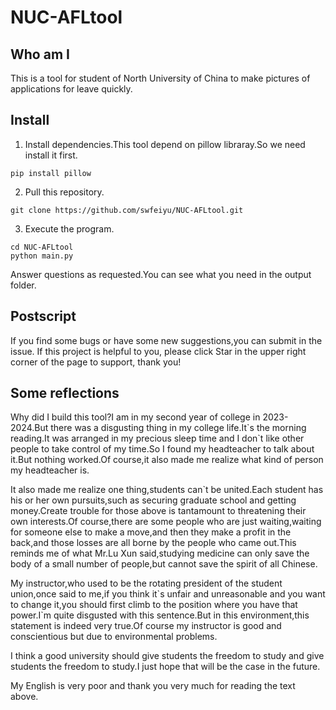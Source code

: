 # NUC-AFLtool
## Who am I
This is a tool for student of North University of China to make pictures of applications for leave quickly.
## Install
1. Install dependencies.This tool depend on pillow libraray.So we need install it first.
```
pip install pillow
```
2. Pull this repository.
```
git clone https://github.com/swfeiyu/NUC-AFLtool.git
```
3. Execute the program.
```
cd NUC-AFLtool
python main.py
```
Answer questions as requested.You can see what you need in the output folder.
## Postscript
If you find some bugs or have some new suggestions,you can submit in the issue.
If this project is helpful to you, please click Star in the upper right corner of the page to support, thank you!
## Some reflections
Why did I build this tool?I am in my second year of college in 2023-2024.But there was a disgusting thing in my college life.It\`s the morning reading.It was arranged in my precious sleep time and I don\`t like other people to take control of my time.So I found my headteacher to talk about it.But nothing worked.Of course,it also made me realize what kind of person my headteacher is.

It also made me realize one thing,students can\`t be united.Each student has his or her own pursuits,such as securing graduate school and getting money.Create trouble for those above is tantamount to threatening their own interests.Of course,there are some people who are just waiting,waiting for someone else to make a move,and then they make a profit in the back,and those losses are all borne by the people who came out.This reminds me of what Mr.Lu Xun said,studying medicine can only save the body of a small number of people,but cannot save the spirit of all Chinese.

My instructor,who used to be the rotating president of the student union,once said to me,if you think it\`s unfair and unreasonable and you want to change it,you should first climb to the position where you have that power.I\`m quite disgusted with this sentence.But in this environment,this statement is indeed very true.Of course my instructor is good and conscientious but due to environmental problems.

I think a good university should give students the freedom to study and give students the freedom to study.I just hope that will be the case in the future.

My English is very poor and thank you very much for reading the text above.